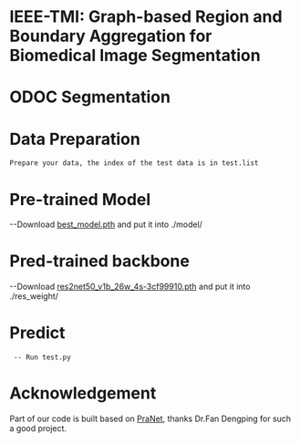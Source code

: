 # IEEE-TMI: Graph-based Region and Boundary Aggregation for Biomedical Image Segmentation

# ODOC Segmentation


# Data Preparation  
```
Prepare your data, the index of the test data is in test.list  
```  
# Pre-trained Model  

--Download [best_model.pth](https://drive.google.com/file/d/1S7s4jq8emUQbDHoG7_VUMcBWpsdV7gaR/view?usp=sharing) and put it into ./model/  

# Pred-trained backbone  

--Download [res2net50_v1b_26w_4s-3cf99910.pth](https://drive.google.com/file/d/1FLMVNCRFJGlMN65r8cVsopUZbhB6u83I/view?usp=sharing) and put it into ./res_weight/ 


# Predict  
```
 -- Run test.py  
 ```  
# Acknowledgement
 Part of our code is built based on [PraNet](https://github.com/DengPingFan/PraNet), thanks Dr.Fan Dengping for such a good project.

 






